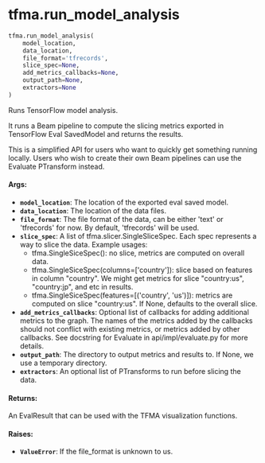 <div itemscope itemtype="http://developers.google.com/ReferenceObject">
<meta itemprop="name" content="tfma.run_model_analysis" />
<meta itemprop="path" content="Stable" />
</div>

# tfma.run_model_analysis

``` python
tfma.run_model_analysis(
    model_location,
    data_location,
    file_format='tfrecords',
    slice_spec=None,
    add_metrics_callbacks=None,
    output_path=None,
    extractors=None
)
```

Runs TensorFlow model analysis.

It runs a Beam pipeline to compute the slicing metrics exported in TensorFlow
Eval SavedModel and returns the results.

This is a simplified API for users who want to quickly get something running
locally. Users who wish to create their own Beam pipelines can use the
Evaluate PTransform instead.

#### Args:

* <b>`model_location`</b>: The location of the exported eval saved model.
* <b>`data_location`</b>: The location of the data files.
* <b>`file_format`</b>: The file format of the data, can be either 'text' or
    'tfrecords' for now. By default, 'tfrecords' will be used.
* <b>`slice_spec`</b>: A list of tfma.slicer.SingleSliceSpec. Each spec
    represents a way to slice the data.
    Example usages:
    - tfma.SingleSiceSpec(): no slice, metrics are computed on overall data.
    - tfma.SingleSiceSpec(columns=['country']): slice based on features in
      column "country". We might get metrics for slice "country:us",
      "country:jp", and etc in results.
    - tfma.SingleSiceSpec(features=[('country', 'us')]): metrics are computed
      on slice "country:us".
    If None, defaults to the overall slice.
* <b>`add_metrics_callbacks`</b>: Optional list of callbacks for adding additional
    metrics to the graph. The names of the metrics added by the callbacks
    should not conflict with existing metrics, or metrics added by other
    callbacks. See docstring for Evaluate in api/impl/evaluate.py for more
    details.
* <b>`output_path`</b>: The directory to output metrics and results to. If None, we use
    a temporary directory.
* <b>`extractors`</b>: An optional list of PTransforms to run before slicing the data.


#### Returns:

An EvalResult that can be used with the TFMA visualization functions.


#### Raises:

* <b>`ValueError`</b>: If the file_format is unknown to us.
